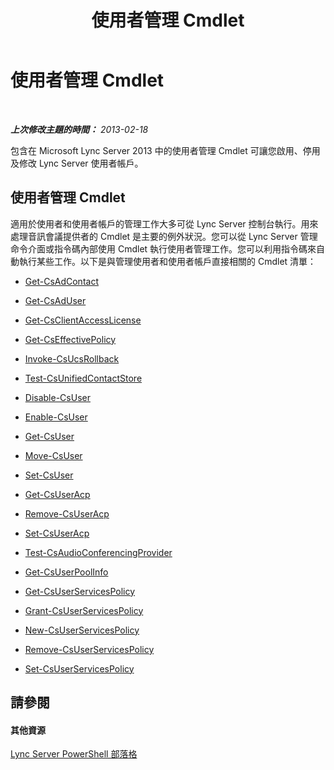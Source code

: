 ﻿---
title: 使用者管理 Cmdlet
TOCTitle: 使用者管理 Cmdlet
ms:assetid: 85312f3f-28e8-421c-b94c-e6ead1f5f755
ms:mtpsurl: https://technet.microsoft.com/zh-tw/library/Gg398677(v=OCS.15)
ms:contentKeyID: 49291537
ms.date: 08/10/2015
mtps_version: v=OCS.15
ms.translationtype: HT
---

# 使用者管理 Cmdlet

 

_**上次修改主題的時間：** 2013-02-18_

包含在 Microsoft Lync Server 2013 中的使用者管理 Cmdlet 可讓您啟用、停用及修改 Lync Server 使用者帳戶。

## 使用者管理 Cmdlet

適用於使用者和使用者帳戶的管理工作大多可從 Lync Server 控制台執行。用來處理音訊會議提供者的 Cmdlet 是主要的例外狀況。您可以從 Lync Server 管理命令介面或指令碼內部使用 Cmdlet 執行使用者管理工作。您可以利用指令碼來自動執行某些工作。以下是與管理使用者和使用者帳戶直接相關的 Cmdlet 清單：

  -   
    [Get-CsAdContact](get-csadcontact.md)

  -   
    [Get-CsAdUser](get-csaduser.md)

  - [Get-CsClientAccessLicense](get-csclientaccesslicense.md)

  - [Get-CsEffectivePolicy](get-cseffectivepolicy.md)

  - [Invoke-CsUcsRollback](invoke-csucsrollback.md)

  - [Test-CsUnifiedContactStore](test-csunifiedcontactstore.md)

  -   
    [Disable-CsUser](disable-csuser.md)

  -   
    [Enable-CsUser](enable-csuser.md)

  -   
    [Get-CsUser](get-csuser.md)

  -   
    [Move-CsUser](move-csuser.md)

  -   
    [Set-CsUser](set-csuser.md)

  -   
    [Get-CsUserAcp](get-csuseracp.md)

  -   
    [Remove-CsUserAcp](remove-csuseracp.md)

  -   
    [Set-CsUserAcp](set-csuseracp.md)

  -   
    [Test-CsAudioConferencingProvider](test-csaudioconferencingprovider.md)

  -   
    [Get-CsUserPoolInfo](get-csuserpoolinfo.md)

  - [Get-CsUserServicesPolicy](get-csuserservicespolicy.md)

  - [Grant-CsUserServicesPolicy](grant-csuserservicespolicy.md)

  - [New-CsUserServicesPolicy](new-csuserservicespolicy.md)

  - [Remove-CsUserServicesPolicy](remove-csuserservicespolicy.md)

  - [Set-CsUserServicesPolicy](set-csuserservicespolicy.md)

## 請參閱

#### 其他資源

[Lync Server PowerShell 部落格](http://go.microsoft.com/fwlink/?linkid=203150%26clcid=0x404)

